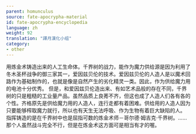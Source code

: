 ```yaml
---
parent: homunculus
source: fate-apocrypha-material
id: fate-apocrypha-encyclopedia
language: zh
weight: 92
translation: "譯月漢化小组"
category:
- other
---
```


用炼金术铸造出来的人工生命体。千界树的战力，能作为魔力供给源是因为利用了冬木圣杯战争的御三家其一，爱因兹贝伦的技术。爱因兹贝伦的人造人是以魔术回路作为基础制作的，也就是像是自然产生的劣化精灵一类。因此，作为供给魔力用的电池十分优秀。
但是，和爱因兹贝伦造出来、有如艺术品般的存在不同，千界树的只是粗糙的工业量产品。虽然品质上良莠不齐，但这也成了人造人们各有各的个性。齐格原先是供给魔力用的人造人，连行走都有着困难。供给用的人造人因为只要能够榨取魔力就行，所以也有天生无法呼吸、作为生物有着巨大缺陷的人。
指挥铸造的是在千界树中也是屈指可数的炼金术师－哥尔德·姆吉克·千界树。……那个人虽然战斗完全不行，但是在炼金术这方面可是相当有才的喔。
